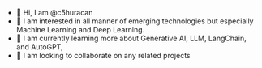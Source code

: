 - 👋 Hi, I am @c5huracan
- 👀 I am interested in all manner of emerging technologies but especially Machine Learning and Deep Learning.
- 🌱 I am currently learning more about Generative AI, LLM, LangChain, and AutoGPT,
- 💞️ I am looking to collaborate on any related projects
<!---
- 📫 How to reach me: 
--->

<!---
c5huracan/c5huracan is a ✨ special ✨ repository because its `README.md` (this file) appears on your GitHub profile.
You can click the Preview link to take a look at your changes.
--->
